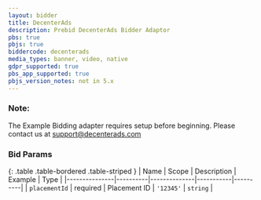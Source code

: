 ```yaml
---
layout: bidder
title: DecenterAds
description: Prebid DecenterAds Bidder Adaptor
pbs: true
pbjs: true
biddercode: decenterads
media_types: banner, video, native
gdpr_supported: true
pbs_app_supported: true
pbjs_version_notes: not in 5.x
---
```


### Note:

The Example Bidding adapter requires setup before beginning. Please contact us at support@decenterads.com

### Bid Params

{: .table .table-bordered .table-striped }
| Name          | Scope    | Description  |  Example  | Type     |
|---------------|----------|--------------|-----------|----------|
| `placementId` | required | Placement ID | `'12345'` | `string` |
